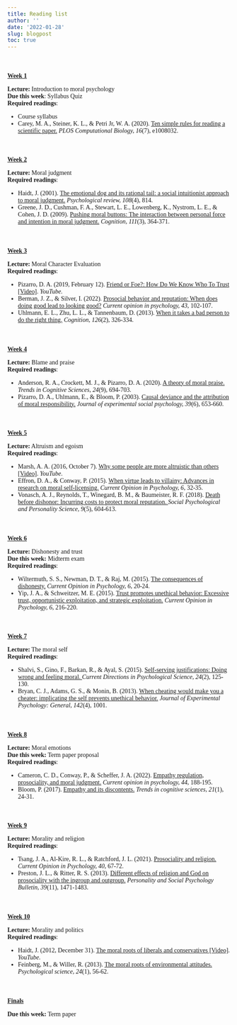 ```yaml
---
title: Reading list
author: ''
date: '2022-01-28'
slug: blogpost
toc: true
---
```



<script src="https://kit.fontawesome.com/7a8f291e87.js" crossorigin="anonymous"></script>

<style>

@import url('https://fonts.googleapis.com/css2?family=Crimson+Text&display=swap');

body {
  font-family: 'Crimson Text', serif;
}
h1{font-family: 'Crimson Text', serif;}
h2{font-family: 'Crimson Text', serif;}

h2 {
    font-size: 14px;
    text-decoration: underline;
    font-family: "Times New Roman", Times, serif;
}

.fa-globe {
    color: #61a0ff;
}


.fa-globe:hover {
    color: #e6f0ff;
}

.fa-download {
    color: #b68fff;
}

.fa-download:hover {
    color: #e6f0ff;
}

.fa-video {
    color: #61a0ff;
}

.fa-video:hover {
    color: #e6f0ff;
}

.fa-desktop {
    color: #6b6b6b;
}

.fa-desktop:hover {
    color: #ededed;
}

.fa-apple {
    color: #A3AAAE;
}

.fa-apple:hover {
    color: #dfe1e2;
}

.fa-spotify {
    color: #1DB954;
}

.fa-spotify:hover {
    color: #a2f1be;
}

</style>

<style>
div.highlight-gray {background-color:#ffffff;  padding-right: 100px}
</style>

<br>

## Week 1 

**Lecture:** Introduction to moral psychology [<i class="fas fa-desktop"></i>](lectures/1a_introduction.html)<br>
**Due this week**: Syllabus Quiz<br>
**Required readings**: <br>
* Course syllabus [<i class="fas fa-globe"></i>](/syllabus/) [<i class="fas fa-download"></i>](/pdf/SPRING2022_Moral_Psychology_Syllabus.pdf)
* Carey, M. A., Steiner, K. L., & Petri Jr, W. A. (2020). <u>Ten simple rules for reading a scientific 
paper.</u> *PLOS Computational Biology, 16*(7), e1008032. [<i class="fas fa-download"></i>](/pdf/Carey_2020.pdf)

<br>

## Week 2

**Lecture:** Moral judgment [<i class="fas fa-desktop"></i>](lectures/1a_introduction.html)<br>
**Required readings**: <br>
* Haidt, J. (2001). <u>The emotional dog and its rational tail: a social intuitionist approach to moral 
judgment.</u> *Psychological review, 108*(4), 814. [<i class="fas fa-download"></i>](/pdf/Haidt_2001.pdf)
* Greene, J. D., Cushman, F. A., Stewart, L. E., Lowenberg, K., Nystrom, L. E., & Cohen, J. D. 
(2009). <u>Pushing moral buttons: The interaction between personal force and intention in 
moral judgment.</u> *Cognition, 111*(3), 364-371. [<i class="fas fa-download"></i>](/pdf/Greene_2009.pdf)

<br>

## Week 3
**Lecture:** Moral Character Evaluation [<i class="fas fa-desktop"></i>](lectures/1a_introduction.html)<br>
**Required readings**: <br>
* Pizarro, D. A. (2019, February 12). <u>Friend or Foe?: How Do We Know Who To Trust [Video]</u>. 
*YouTube.* [<i class="fas fa-video"></i>](https://www.youtube.com/watch?v=LOB4eCzoOJ8)
* Berman, J. Z., & Silver, I. (2022). <u>Prosocial behavior and reputation: When does doing good 
lead to looking good?</u> *Current opinion in psychology, 43*, 102-107. [<i class="fas fa-download"></i>](/pdf/Berman_2022.pdf)
* Uhlmann, E. L., Zhu, L. L., & Tannenbaum, D. (2013). <u>When it takes a bad person to do the 
right thing.</u> *Cognition, 126*(2), 326-334. [<i class="fas fa-download"></i>](/pdf/Uhlmann_2013.pdf) 

<br>

## Week 4 
**Lecture:** Blame and praise [<i class="fas fa-desktop"></i>](lectures/1a_introduction.html)<br>
**Required readings**: <br>
* Anderson, R. A., Crockett, M. J., & Pizarro, D. A. (2020). <u>A theory of moral praise.</u> *Trends in Cognitive Sciences, 24*(9), 694-703.
 [<i class="fas fa-download"></i>](/pdf/Anderson_2020.pdf)
* Pizarro, D. A., Uhlmann, E., & Bloom, P. (2003). <u>Causal deviance and the attribution of moral 
responsibility.</u> *Journal of experimental social psychology, 39*(6), 653-660.[<i class="fas fa-download"></i>](/pdf/Pizarro_2003.pdf) 

<br>

## Week 5 

**Lecture:** Altruism and egoism [<i class="fas fa-desktop"></i>](lectures/1a_introduction.html)<br>
**Required readings**: <br>
* Marsh, A. A. (2016, October 7). <u>Why some people are more altruistic than others [Video]</u>. 
*YouTube*. [<i class="fas fa-video"></i>](https://www.youtube.com/watch?v=uq-6T6TAu74)
* Effron, D. A., & Conway, P. (2015). <u>When virtue leads to villainy: Advances in research on 
moral self-licensing.</u> *Current Opinion in Psychology, 6*, 32-35. [<i class="fas fa-download"></i>](/pdf/Effron_2015.pdf)
* Vonasch, A. J., Reynolds, T., Winegard, B. M., & Baumeister, R. F. (2018). <u> Death before 
dishonor: Incurring costs to protect moral reputation. </u> *Social Psychological and Personality Science, 9*(5), 604-613. [<i class="fas fa-download"></i>](/pdf/Vonasch_2018.pdf)

<br>

## Week 6

**Lecture:** Dishonesty and trust [<i class="fas fa-desktop"></i>](lectures/1a_introduction.html)<br>
**Due this week:** Midterm exam <br>
**Required readings**: <br>
* Wiltermuth, S. S., Newman, D. T., & Raj, M. (2015). <u>The consequences of dishonesty.</u> *Current Opinion in Psychology, 6*, 20-24. [<i class="fas fa-download"></i>](/pdf/Wiltermuth_2015.pdf)
* Yip, J. A., & Schweitzer, M. E. (2015). <u>Trust promotes unethical behavior: Excessive trust, 
opportunistic exploitation, and strategic exploitation.</u> *Current Opinion in Psychology, 6,* 
216-220. [<i class="fas fa-download"></i>](/pdf/Yip_2015.pdf) 

<br>

## Week 7
**Lecture:** The moral self [<i class="fas fa-desktop"></i>](lectures/1a_introduction.html)<br>
**Required readings**: <br>
* Shalvi, S., Gino, F., Barkan, R., & Ayal, S. (2015). <u> Self-serving justifications: Doing wrong and 
feeling moral. </u> *Current Directions in Psychological Science, 24*(2), 125-130. [<i class="fas fa-download"></i>](/pdf/Shalvi_2015.pdf)
* Bryan, C. J., Adams, G. S., & Monin, B. (2013). <u>When cheating would make you a cheater: 
implicating the self prevents unethical behavior.</u> *Journal of Experimental Psychology: 
General, 142*(4), 1001. [<i class="fas fa-download"></i>](/pdf/Bryan_2013.pdf) <br>

<br>

## Week 8
**Lecture:** Moral emotions [<i class="fas fa-desktop"></i>](lectures/1a_introduction.html)<br>
**Due this week:** Term paper proposal <br>
**Required readings**: <br>
* Cameron, C. D., Conway, P., & Scheffer, J. A. (2022). <u>Empathy regulation, prosociality, and 
moral judgment.</u> *Current opinion in psychology, 44,* 188-195. [<i class="fas fa-download"></i>](/pdf/Cameron_2022.pdf)
*  Bloom, P. (2017). <u>Empathy and its discontents.</u> *Trends in cognitive sciences, 21*(1), 24-31.
 [<i class="fas fa-download"></i>](/pdf/Bloom_2017.pdf) 

<br>

## Week 9
**Lecture:** Morality and religion [<i class="fas fa-desktop"></i>](lectures/1a_introduction.html)<br>
**Required readings**: <br>
* Tsang, J. A., Al-Kire, R. L., & Ratchford, J. L. (2021). <u>Prosociality and religion.</u> *Current 
Opinion in Psychology, 40*, 67-72. [<i class="fas fa-download"></i>](/pdf/Tsang_2021.pdf)
* Preston, J. L., & Ritter, R. S. (2013). <u>Different effects of religion and God on prosociality with 
the ingroup and outgroup.</u> *Personality and Social Psychology Bulletin, 39*(11), 1471-1483. [<i class="fas fa-download"></i>](/pdf/Preston_2013.pdf) 

<br>

## Week 10
**Lecture:** Morality and politics [<i class="fas fa-desktop"></i>](lectures/1a_introduction.html)<br>
**Required readings**: <br>
* Haidt, J. (2012, December 31). <u>The moral roots of liberals and conservatives [Video]</u>. 
*YouTube.* [<i class="fas fa-video"></i>]( https://www.youtube.com/watch?v=8SOQduoLgRw)
* Feinberg, M., & Willer, R. (2013). <u>The moral roots of environmental attitudes. </u> *Psychological science, 24*(1), 56-62. [<i class="fas fa-download"></i>](/pdf/Feinberg_2013.pdf) 

<br>

## Finals
**Due this week:** Term paper
